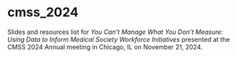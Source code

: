 # cmss_2024
Slides and resources list for *You Can’t Manage What You Don’t Measure: Using Data to Inform Medical Society Workforce Initiatives* presented at the CMSS 2024 Annual meeting in Chicago, IL on November 21, 2024. 
